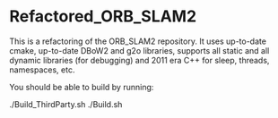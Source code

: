 # Refactored_ORB_SLAM2

This is a refactoring of the ORB_SLAM2 repository. It uses up-to-date cmake, up-to-date DBoW2 and g2o libraries, supports all static and all dynamic libraries (for debugging) and 2011 era C++ for sleep, threads, namespaces, etc.

You should be able to build by running:

./Build_ThirdParty.sh
./Build.sh
